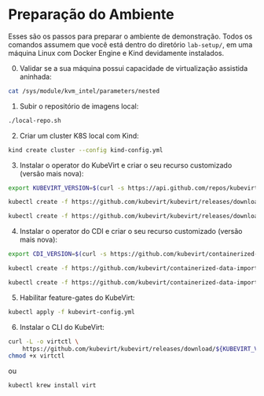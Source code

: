 # Preparação do Ambiente

Esses são os passos para preparar o ambiente de demonstração. Todos os comandos assumem que você está dentro do diretório `lab-setup/`, em uma máquina Linux com Docker Engine e Kind devidamente instalados.

0) Validar se a sua máquina possui capacidade de virtualização assistida aninhada:

```bash
cat /sys/module/kvm_intel/parameters/nested
```

1) Subir o repositório de imagens local:

```bash
./local-repo.sh
```

2) Criar um cluster K8S local com Kind:

```bash
kind create cluster --config kind-config.yml
```

3) Instalar o operator do KubeVirt e criar o seu recurso customizado (versão mais nova):

```bash
export KUBEVIRT_VERSION=$(curl -s https://api.github.com/repos/kubevirt/kubevirt/releases | grep tag_name | grep -v -- - | sort -V | tail -1 | awk -F':' '{print $2}' | sed 's/,//' | xargs)
```

```bash
kubectl create -f https://github.com/kubevirt/kubevirt/releases/download/${KUBEVIRT_VERSION}/kubevirt-operator.yaml
```

```bash
kubectl create -f https://github.com/kubevirt/kubevirt/releases/download/${KUBEVIRT_VERSION}/kubevirt-cr.yaml
```

4) Instalar o operator do CDI e criar o seu recurso customizado (versão mais nova):

```bash
export CDI_VERSION=$(curl -s https://github.com/kubevirt/containerized-data-importer/releases/latest | grep -o "v[0-9]\.[0-9]*\.[0-9]*")
```

```bash
kubectl create -f https://github.com/kubevirt/containerized-data-importer/releases/download/$CDI_VERSION/cdi-operator.yaml
```

```bash
kubectl create -f https://github.com/kubevirt/containerized-data-importer/releases/download/$CDI_VERSION/cdi-cr.yaml
```

5) Habilitar feature-gates do KubeVirt:

```bash
kubectl apply -f kubevirt-config.yml
```

6) Instalar o CLI do KubeVirt:

```bash
curl -L -o virtctl \
    https://github.com/kubevirt/kubevirt/releases/download/${KUBEVIRT_VERSION}/virtctl-${KUBEVIRT_VERSION}-linux-amd64
chmod +x virtctl
```

ou

```bash
kubectl krew install virt
```
